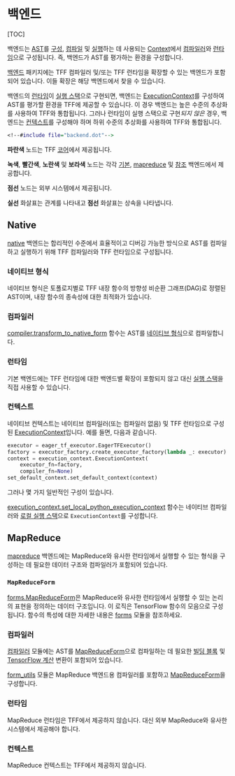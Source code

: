 # 백엔드

[TOC]

백엔드는 [AST](compilation.md#ast)를 [구성](tracing.md), [컴파일](compilation.md) 및 [실행](execution.md)하는 데 사용되는 [Context](context.md#context)에서 [컴파일러](compilation.md#compiler)와 [런타임](execution.md#runtime)으로 구성됩니다. 즉, 백엔드가 AST를 평가하는 환경을 구성합니다.

[백엔드](https://github.com/tensorflow/federated/blob/main/tensorflow_federated/python/core/backends) 패키지에는 TFF 컴파일러 및/또는 TFF 런타임을 확장할 수 있는 백엔드가 포함되어 있습니다. 이들 확장은 해당 백엔드에서 찾을 수 있습니다.

백엔드의 [런타임](execution.md#runtime)이 [실행 스택](execution.md#execution-stack)으로 구현되면, 백엔드는 [ExecutionContext](context.md#executioncontext)를 구성하여 AST를 평가할 환경을 TFF에 제공할 수 있습니다. 이 경우 백엔드는 높은 수준의 추상화를 사용하여 TFF와 통합됩니다. 그러나 런타임이 실행 스택으로 구현*되지 않은* 경우, 백엔드는 [컨텍스트](context.md#context)를 구성해야 하며 하위 수준의 추상화를 사용하여 TFF와 통합됩니다.

```dot
<!--#include file="backend.dot"-->
```

**파란색** 노드는 TFF [코어](https://github.com/tensorflow/federated/blob/main/tensorflow_federated/python/core)에서 제공됩니다.

**녹색**, **빨간색**, **노란색** 및 **보라색** 노드는 각각 [기본](#native), [mapreduce](#mapreduce) 및 [참조](#reference) 백엔드에서 제공합니다.

**점선** 노드는 외부 시스템에서 제공됩니다.

**실선** 화살표는 관계를 나타내고 **점선** 화살표는 상속을 나타냅니다.

## Native

[native](https://github.com/tensorflow/federated/blob/main/tensorflow_federated/python/core/backends/native) 백엔드는 합리적인 수준에서 효율적이고 디버깅 가능한 방식으로 AST를 컴파일하고 실행하기 위해 TFF 컴파일러와 TFF 런타임으로 구성됩니다.

### 네이티브 형식

네이티브 형식은 토폴로지별로 TFF 내장 함수의 방향성 비순환 그래프(DAG)로 정렬된 AST이며, 내장 함수의 종속성에 대한 최적화가 있습니다.

### 컴파일러

[compiler.transform_to_native_form](https://github.com/tensorflow/federated/blob/main/tensorflow_federated/python/core/backends/native/compiler.py) 함수는 AST를 [네이티브 형식](#native-form)으로 컴파일합니다.

### 런타임

기본 백엔드에는 TFF 런타임에 대한 백엔드별 확장이 포함되지 않고 대신 [실행 스택](execution.md#execution-stack)을 직접 사용할 수 있습니다.

### 컨텍스트

네이티브 컨텍스트는 네이티브 컴파일러(또는 컴파일러 없음) 및 TFF 런타임으로 구성된 [ExecutionContext](context.md#executioncontext)입니다. 예를 들면, 다음과 같습니다.

```python
executor = eager_tf_executor.EagerTFExecutor()
factory = executor_factory.create_executor_factory(lambda _: executor)
context = execution_context.ExecutionContext(
    executor_fn=factory,
    compiler_fn=None)
set_default_context.set_default_context(context)
```

그러나 몇 가지 일반적인 구성이 있습니다.

[execution_context.set_local_python_execution_context](https://github.com/tensorflow/federated/blob/main/tensorflow_federated/python/core/backends/native/execution_context.py) 함수는 네이티브 컴파일러와 [로컬 실행 스택](execution.md#local-execution-stack)으로 `ExecutionContext`를 구성합니다.

## MapReduce

[mapreduce](https://github.com/tensorflow/federated/blob/main/tensorflow_federated/python/core/backends/mapreduce) 백엔드에는 MapReduce와 유사한 런타임에서 실행할 수 있는 형식을 구성하는 데 필요한 데이터 구조와 컴파일러가 포함되어 있습니다.

### `MapReduceForm`

[forms.MapReduceForm](https://github.com/tensorflow/federated/blob/main/tensorflow_federated/python/core/backends/mapreduce/forms.py)은 MapReduce와 유사한 런타임에서 실행할 수 있는 논리의 표현을 정의하는 데이터 구조입니다. 이 로직은 TensorFlow 함수의 모음으로 구성됩니다. 함수의 특성에 대한 자세한 내용은 [forms](https://github.com/tensorflow/federated/blob/main/tensorflow_federated/python/core/backends/mapreduce/forms.py) 모듈을 참조하세요.

### 컴파일러

[컴파일러](https://github.com/tensorflow/federated/blob/main/tensorflow_federated/python/core/backends/mapreduce/compiler.py) 모듈에는 AST를 [MapReduceForm](compilation.md#building-block)으로 컴파일하는 데 필요한 [빌딩 블록](compilation.md#tensorflow-computation) 및 [TensorFlow 계산](#canonicalform) 변환이 포함되어 있습니다.

[form_utils](https://github.com/tensorflow/federated/blob/main/tensorflow_federated/python/core/backends/mapreduce/form_utils.py) 모듈은 MapReduce 백엔드용 컴파일러를 포함하고 [MapReduceForm](#canonicalform)을 구성합니다.

### 런타임

MapReduce 런타임은 TFF에서 제공하지 않습니다. 대신 외부 MapReduce와 유사한 시스템에서 제공해야 합니다.

### 컨텍스트

MapReduce 컨텍스트는 TFF에서 제공하지 않습니다.
